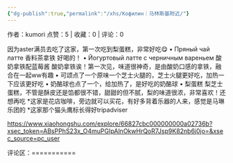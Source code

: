 ```yaml
---
{"dg-publish":true,"permalink":"/xhs/Кофилин｜马林斯基附近/"}
---
```


作者：kumori
点赞：5   |   收藏：0   |   评论：0

因为aster满员去吃了这家，第一次吃到梨蛋糕，非常好吃😋
• Пряный чай латте 香料茶拿铁 好喝的！
• Йогуртовый латте с черничным вареньем 酸奶拿铁配蓝莓酱 酸奶拿铁诶！第一次见，味道很神奇，是由酸奶口感的拿铁，融合在一起ww有趣
• 可颂点了一个原味一个芝士火腿的，芝士火腿更好吃，加热一下应该更好吃
• 奶酪球也点了一个，给加热了，是好吃的奶酪球
• 梨蛋糕 梨芝士蛋糕，不管是酥皮还是馅都很不错，甜甜的但不腻，梨的味道很浓，非常喜欢！还想再吃
*这家是花店咖啡，旁边就可以买花，有好多背着乐器的人来，感觉是马琳乐团的
*这家那个猫头鹰标长得好tripadviser

https://www.xiaohongshu.com/explore/66827cbc000000000a02736b?xsec_token=ABsPPhS23x_O4muPGIpAlnOkwHrQoR7Jsp9K82nb6j0jo=&xsec_source=pc_user

评论区：===========

